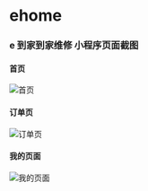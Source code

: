 # ehome

### e 到家到家维修 小程序页面截图

#### 首页

![首页](https://2020-08-hexo.oss-cn-beijing.aliyuncs.com/images/v-ehome/images/Snipaste_2020-10-17_00-37-10.png)


#### 订单页 

![订单页](https://2020-08-hexo.oss-cn-beijing.aliyuncs.com/images/v-ehome/images/Snipaste_2020-10-17_00-34-08.png)

#### 我的页面

![我的页面](https://2020-08-hexo.oss-cn-beijing.aliyuncs.com/images/v-ehome/images/Snipaste_2020-10-17_00-36-16.png)